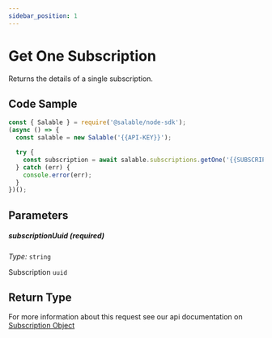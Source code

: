 ```yaml
---
sidebar_position: 1
---
```


# Get One Subscription

Returns the details of a single subscription.

## Code Sample

```typescript
const { Salable } = require('@salable/node-sdk');
(async () => {
  const salable = new Salable('{{API-KEY}}');

  try {
    const subscription = await salable.subscriptions.getOne('{{SUBSCRIPTION_UUID}}');
  } catch (err) {
    console.error(err);
  }
})();
```

## Parameters

##### subscriptionUuid (_required_)

_Type:_ `string`

Subscription `uuid`

## Return Type

For more information about this request see our api documentation on [Subscription Object](https://docs.salable.app/api#tag/Subscriptions/operation/getSubscriptionByUuid)
